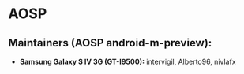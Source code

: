 AOSP
===========

Maintainers (AOSP android-m-preview):
-----------------------------

* __Samsung Galaxy S IV 3G (GT-I9500):__ intervigil, Alberto96, nivlafx
